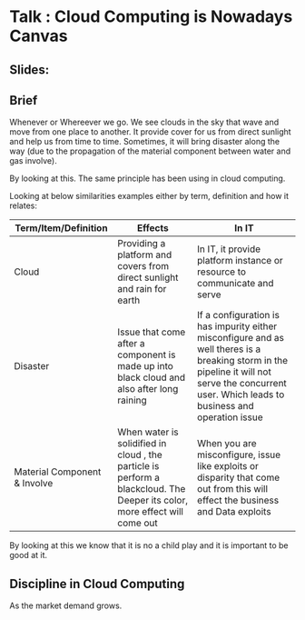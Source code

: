 # Talk : Cloud Computing is Nowadays Canvas

## Slides: 

## Brief

Whenever or Whereever we go. We see clouds in the sky that wave and move from one place to another. It provide cover for us from direct sunlight and help us from time to time. Sometimes, it will bring disaster along the way (due to the propagation of the material component between water and gas involve).


By looking at this. The same principle has been using in cloud computing. 

Looking at below similarities examples either by term, definition and how it relates:


|       Term/Item/Definition        |                   Effects                           |         In IT           | 
|-----------------------------------|-----------------------------------------------------|-------------------------|
|           Cloud                   |  Providing a platform and covers from <br/>direct sunlight and rain for earth | In IT, it provide platform instance or resource to communicate and serve |
|           Disaster                |   Issue that come after a component is made up into black cloud and also after long raining | If a configuration is has impurity either misconfigure and as well theres is a breaking storm in the pipeline it will not serve the concurrent user. Which leads to business and operation issue|
| Material Component & Involve      | When water is solidified in cloud , the particle is perform a blackcloud. The Deeper its color, more effect will come out | When you are misconfigure, issue like exploits or disparity that come out from this will effect the business and Data exploits |


By looking at this we know that it is no a child play and it is important to be good at it.

## Discipline in Cloud Computing

As the market demand grows. 



